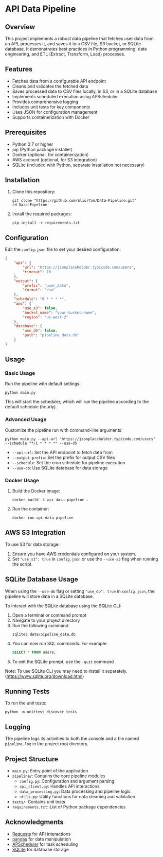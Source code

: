 # API Data Pipeline

## Overview

This project implements a robust data pipeline that fetches user data from an API, processes it, and saves it to a CSV file, S3 bucket, or SQLite database. It demonstrates best practices in Python programming, data engineering, and ETL (Extract, Transform, Load) processes.

## Features

- Fetches data from a configurable API endpoint
- Cleans and validates the fetched data
- Saves processed data to CSV files locally, in S3, or in a SQLite database
- Implements scheduled execution using APScheduler
- Provides comprehensive logging
- Includes unit tests for key components
- Uses JSON for configuration management
- Supports containerization with Docker

## Prerequisites

- Python 3.7 or higher
- pip (Python package installer)
- Docker (optional, for containerization)
- AWS account (optional, for S3 integration)
- SQLite (included with Python, separate installation not necessary)

## Installation

1. Clone this repository:
   ```
   git clone "https://github.com/EliorTan/Data-Pipeline.git"
   cd Data-Pipeline
   ```

2. Install the required packages:
   ```
   pip install -r requirements.txt
   ```

## Configuration

Edit the `config.json` file to set your desired configuration:

```json
{
    "api": {
        "url": "https://jsonplaceholder.typicode.com/users",
        "timeout": 10
    },
    "output": {
        "prefix": "user_data",
        "format": "csv"
    },
    "schedule": "0 * * * *",
    "aws": {
        "use_s3": false,
        "bucket_name": "your-bucket-name",
        "region": "us-west-2"
    },
    "database": {
        "use_db": false,
        "path": "pipeline_data.db"
    }
}
```

## Usage

### Basic Usage

Run the pipeline with default settings:

```
python main.py
```

This will start the scheduler, which will run the pipeline according to the default schedule (hourly).

### Advanced Usage

Customize the pipeline run with command-line arguments:

```
python main.py --api-url "https://jsonplaceholder.typicode.com/users" --schedule "*/1 * * * *" --use-db
```

- `--api-url`: Set the API endpoint to fetch data from
- `--output-prefix`: Set the prefix for output CSV files
- `--schedule`: Set the cron schedule for pipeline execution
- `--use-db`: Use SQLite database for data storage

### Docker Usage

1. Build the Docker image:
   ```
   docker build -t api-data-pipeline .
   ```

2. Run the container:
   ```
   docker run api-data-pipeline
   ```

## AWS S3 Integration

To use S3 for data storage:

1. Ensure you have AWS credentials configured on your system.
2. Set `"use_s3": true` in `config.json` or use the `--use-s3` flag when running the script.

## SQLite Database Usage

When using the `--use-db` flag or setting `"use_db": true` in `config.json`, the pipeline will store data in a SQLite database.

To interact with the SQLite database using the SQLite CLI:

1. Open a terminal or command prompt
2. Navigate to your project directory
3. Run the following command:
   ```
   sqlite3 data/pipeline_data.db
   ```
4. You can now run SQL commands. For example:
   ```sql
   SELECT * FROM users;
   ```
5. To exit the SQLite prompt, use the `.quit` command

Note: To use SQLite CLI you may need to install it separately. (https://www.sqlite.org/download.html)

## Running Tests

To run the unit tests:

```
python -m unittest discover tests
```

## Logging

The pipeline logs its activities to both the console and a file named `pipeline.log` in the project root directory.

## Project Structure

- `main.py`: Entry point of the application
- `pipeline/`: Contains the core pipeline modules
  - `config.py`: Configuration and argument parsing
  - `api_client.py`: Handles API interactions
  - `data_processing.py`: Data processing and pipeline logic
  - `utils.py`: Utility functions for data cleaning and validation
- `tests/`: Contains unit tests
- `requirements.txt`: List of Python package dependencies

## Acknowledgments

- [Requests](https://docs.python-requests.org/) for API interactions
- [pandas](https://pandas.pydata.org/) for data manipulation
- [APScheduler](https://apscheduler.readthedocs.io/) for task scheduling
- [SQLite](https://www.sqlite.org/) for database storage
